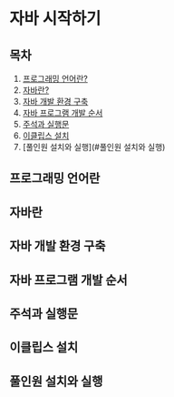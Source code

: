 자바 시작하기
=========

## 목차
1. [프로그래밍 언어란?](#프로그래밍-언어란)
2. [자바란?](#자바란)
3. [자바 개발 환경 구축](#자바-개발-환경-구축)
4. [자바 프로그램 개발 순서](#자바-프로그램-개발-순서)
5. [주석과 실행문](#주석과-실행문)
6. [이클립스 설치](#이클립스-설치)
7. [풀인원 설치와 실행](#풀인원 설치와 실행)

## 프로그래밍 언어란

## 자바란

## 자바 개발 환경 구축

## 자바 프로그램 개발 순서

## 주석과 실행문

## 이클립스 설치

## 풀인원 설치와 실행

